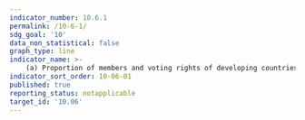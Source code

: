 ```yaml
---
indicator_number: 10.6.1
permalink: /10-6-1/
sdg_goal: '10'
data_non_statistical: false
graph_type: line
indicator_name: >-
    (a) Proportion of members and voting rights of developing countries in international organizations
indicator_sort_order: 10-06-01
published: true
reporting_status: notapplicable
target_id: '10.06'
---
```

